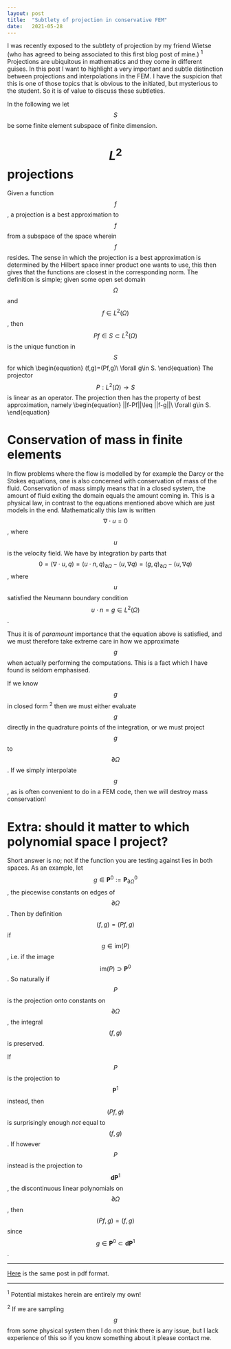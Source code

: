 ```yaml
---
layout: post
title:  "Subtlety of projection in conservative FEM"
date:   2021-05-28
---
```

I was recently exposed to the subtlety of projection by my friend Wietse (who has agreed to being associated to this first blog post of mine.)
<sup>1</sup>
Projections are ubiquitous in mathematics and they come in different guises. In this post I want to highlight a very important and subtle distinction between projections and interpolations in the FEM. I have the suspicion that this is one of those topics that is obvious to the initiated, but mysterious to the student. So it is of value to discuss these subtleties.

In the following we let $$S$$ be some finite element subspace of finite dimension.

# $$L^2$$ projections
Given a function $$f$$, a projection is a best approximation to $$f$$ from a subspace of the space wherein $$f$$ resides. The sense in which the projection is a best approximation is determined by the Hilbert space inner product one wants to use, this then gives that the functions are closest in the corresponding norm. The definition is simple; given some open set domain $$\Omega$$ and $$f\in L^2(\Omega)$$, then $$Pf\in S\subset L^2(\Omega)$$ is the unique function in $$S$$ for which
\begin{equation}
(f,g)=(Pf,g)\ \forall g\in S.
\end{equation}
The projector $$P:L^2(\Omega)\to S$$ is linear as an operator. The projection then has the property of best approximation, namely
\begin{equation}
||f-Pf||\leq ||f-g||\ \forall g\in S.
\end{equation}

# Conservation of mass in finite elements
In flow problems where the flow is modelled by for example the Darcy or the Stokes equations, one is also concerned with conservation of mass of the fluid. Conservation of mass simply means that in a closed system, the amount of fluid exiting the domain equals the amount coming in. This is a physical law, in contrast to the equations mentioned above which are just models in the end. Mathematically this law is written $$\nabla\cdot u=0$$, where $$u$$ is the velocity field. We have by integration by parts that $$ 0=(\nabla\cdot u,q) = (u\cdot n,q)_{\partial \Omega} - (u,\nabla q) = (g,q)_{\partial \Omega} - (u,\nabla q)$$, where $$u$$ satisfied the Neumann boundary condition $$u\cdot n=g\in L^2(\Omega)$$.

Thus it is of *paramount* importance that the equation above is satisfied, and we must therefore take extreme care in how we approximate $$g$$ when actually performing the computations. This is a fact which I have found is seldom emphasised.

If we know $$g$$ in closed form
<sup>2</sup>
then we must either evaluate $$g$$ directly in the quadrature points of the integration, or we must project $$g$$ to $$\partial \Omega$$. If we simply interpolate $$g$$, as is often convenient to do in a FEM code, then we will destroy mass conservation!

# Extra: should it matter to which polynomial space I project?
Short answer is no; not if the function you are testing against lies in both spaces. As an example, let $$g\in \mathbf{P}^0:=\mathbf{P}^0_{\partial\Omega}$$, the piecewise constants on edges of $$\partial\Omega$$. Then by definition $$(f,g)=(Pf,g)$$ if $$g\in \text{im}(P)$$, i.e. if the image $$\text{im}(P)\supset\mathbf{P}^0$$. So naturally if $$P$$ is the projection onto constants on $$\partial\Omega$$, the integral $$(f,g)$$ is preserved.

If $$P$$ is the projection to $$\mathbf{P}^1$$ instead, then $$(Pf,g)$$ is surprisingly enough *not* equal to $$(f,g)$$. If however $$P$$ instead is the projection to $$\mathbf{dP}^1$$, the discontinuous linear polynomials on $$\partial\Omega$$, then $$(Pf,g)=(f,g)$$ since $$g\in \mathbf{P}^0\subset \mathbf{dP}^1$$.

---

[Here](/assets/pdf/projection.pdf) is the same post in pdf format.

---

<sup>1</sup> Potential mistakes herein are entirely my own!

<sup>2</sup> If we are sampling $$g$$ from some physical system then I do not think there is any issue, but I lack experience of this so if you know something about it please contact me.

